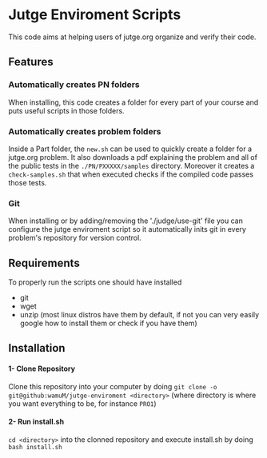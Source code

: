 # Jutge Enviroment Scripts 

This code aims at helping users of jutge.org organize and verify their code. 

## Features
### Automatically creates PN folders
When installing, this code creates a folder for every part of your course and puts useful scripts in those folders. 
### Automatically creates problem folders 
Inside a Part folder, the `new.sh` can be used to quickly create a folder for a jutge.org problem. It also downloads a pdf explaining the problem and all of the public tests in the `./PN/PXXXXX/samples` directory.
Moreover it creates a `check-samples.sh` that when executed checks if the compiled code passes those tests. 
### Git
When installing or by adding/removing the './judge/use-git' file you can configure the jutge enviroment script so it automatically inits git in every problem's repository for version control. 
## Requirements
To properly run the scripts one should have installed
- git 
- wget 
- unzip 
(most linux distros have them by default, if not you can very easily google how to install them or check if you have them)
## Installation 
#### 1- Clone Repository 
Clone this repository into your computer by doing `git clone -o git@github:wamuM/jutge-enviroment <directory>` (where directory is where you want everything to be, for instance `PRO1`)
#### 2- Run install.sh 
`cd <directory>` into the clonned repository and execute install.sh by doing `bash install.sh`
